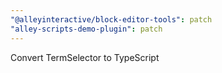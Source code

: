 ```yaml
---
"@alleyinteractive/block-editor-tools": patch
"alley-scripts-demo-plugin": patch
---
```


Convert TermSelector to TypeScript
